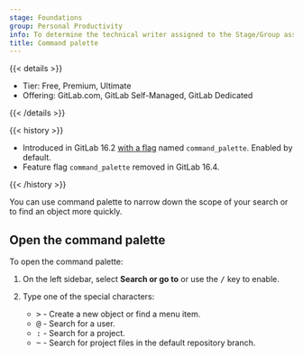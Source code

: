 ```yaml
---
stage: Foundations
group: Personal Productivity
info: To determine the technical writer assigned to the Stage/Group associated with this page, see https://handbook.gitlab.com/handbook/product/ux/technical-writing/#assignments
title: Command palette
---
```


{{< details >}}

- Tier: Free, Premium, Ultimate
- Offering: GitLab.com, GitLab Self-Managed, GitLab Dedicated

{{< /details >}}

{{< history >}}

- Introduced in GitLab 16.2 [with a flag](../../administration/feature_flags/_index.md) named `command_palette`. Enabled by default.
- Feature flag `command_palette` removed in GitLab 16.4.

{{< /history >}}

You can use command palette to narrow down the scope of your search or to
find an object more quickly.

## Open the command palette

To open the command palette:

1. On the left sidebar, select **Search or go to** or use the <kbd>/</kbd> key to enable.
1. Type one of the special characters:

   - <kbd>></kbd> - Create a new object or find a menu item.
   - <kbd>@</kbd> - Search for a user.
   - <kbd>:</kbd> - Search for a project.
   - <kbd>~</kbd> - Search for project files in the default repository branch.
